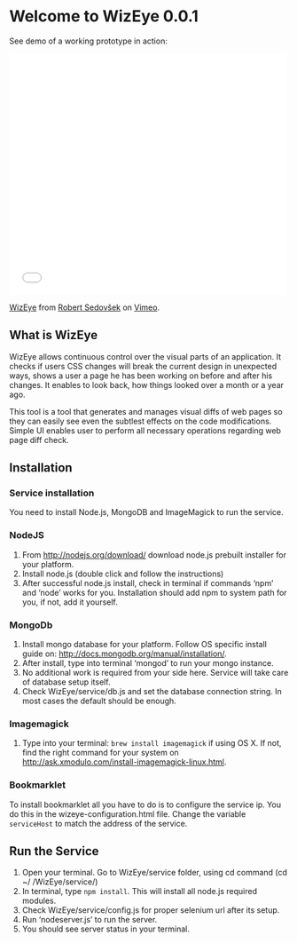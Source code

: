 # Welcome to WizEye 0.0.1

See demo of a working prototype in action:
<iframe src="//player.vimeo.com/video/107752236" width="500" height="435" frameborder="0" webkitallowfullscreen mozallowfullscreen allowfullscreen></iframe> <p><a href="http://vimeo.com/107752236">WizEye</a> from <a href="http://vimeo.com/user10050288">Robert Sedov&scaron;ek</a> on <a href="https://vimeo.com">Vimeo</a>.</p>

## What is WizEye

WizEye allows continuous control over the visual parts of an application.
It checks if users CSS changes will break the current design in unexpected ways,
shows a user a page he has been working on before and after his changes.
It enables to look back, how things looked over a month or a year ago.

This tool is a tool that generates and manages visual diffs of web pages so
they can easily see even the subtlest effects on the code modifications.
Simple UI enables user to perform all necessary operations regarding web page diff check.

## Installation

### Service installation
You need to install Node.js, MongoDB and ImageMagick to run the service.

### NodeJS

1. From http://nodejs.org/download/ download node.js prebuilt installer for
your platform.
2. Install node.js (double click and follow the instructions)
3. After successful node.js install, check in terminal if commands ‘npm’ and
‘node’ works for you. Installation should add npm to system path for you, if not, add it yourself.

### MongoDb

1. Install mongo database for your platform. Follow OS specific install guide on: http://docs.mongodb.org/manual/installation/.
2. After install, type into terminal ‘mongod’ to run your mongo instance.
3. No additional work is required from your side here. Service will take care of
database setup itself.
4. Check WizEye/service/db.js and set the database connection string. In most
cases the default should be enough.

### Imagemagick
1. Type into your terminal: `brew install imagemagick` if using OS X.
If not, find the right command for your system on http://ask.xmodulo.com/install-imagemagick-linux.html.

### Bookmarklet
To install bookmarklet all you have to do is to configure the service ip.
You do this in the wizeye-configuration.html file.
Change the variable `serviceHost` to match the address of the service.

## Run the Service
1. Open your terminal. Go to WizEye/service folder, using cd command (cd ~/ <your path to project>/WizEye/service/)
2. In terminal, type `npm install`. This will install all node.js required modules.
3. Check WizEye/service/config.js for proper selenium url after its setup.
4. Run ‘nodeserver.js’ to run the server.
5. You should see server status in your terminal.
